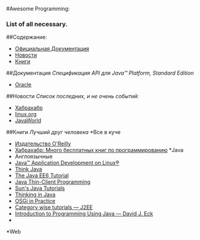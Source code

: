 #Awesome Programming:
### List of all necessary.

##Содержание:
* [Официальная Документация](#Документация)
* [Новости](#Новости)
* [Книги](#Книги)

##Документация
*Спецификация API для Java™ Platform, Standard Edition*
* [Oracle](https://docs.oracle.com/javase/7/docs/api/)

##Новости
*Список последних, и не очень событий:*
* [Хабрахабр](https://habrahabr.ru/hub/java/)
* [linux.org](https://www.linux.org.ru/news/java/)
* [JavaWorld](http://www.javaworld.com/news/)

##Книги
*Лучший друг человека*
*Все в куче
* [Издательство O'Reilly](http://www.oreilly.com/openbook/)
* [Хабрахабр: Много бесплатных книг по программированию](https://habrahabr.ru/post/191312/)
*Java
 * Англоязычные
  * [Java™ Application Development on Linux®](http://ptgmedia.pearsoncmg.com/images/013143697X/downloads/013143697X_book.pdf)
  * [Think Java](http://greenteapress.com/thinkapjava/)
  * [The Java EE6 Tutorial](http://docs.oracle.com/javaee/6/tutorial/doc/javaeetutorial6.pdf)
  * [Java Thin-Client Programming](http://www.redbooks.ibm.com/redbooks/SG245118.html)
  * [Sun's Java Tutorials](http://download.oracle.com/javase/tutorial/)
  * [Thinking in Java](http://www.mindview.net/Books/TIJ/)
  * [OSGi in Practice](http://njbartlett.name/files/osgibook_preview_20091217.pdf)
  * [Category wise tutorials — J2EE](http://www.mkyong.com/)
  * [Introduction to Programming Using Java — David J. Eck](http://math.hws.edu/javanotes/index.html)
 *
*Web
